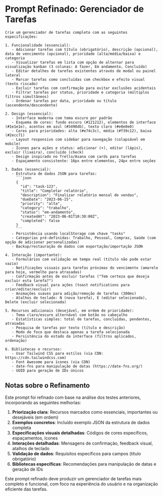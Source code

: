 # Prompt Refinado: Gerenciador de Tarefas

```
Crie um gerenciador de tarefas completo com as seguintes especificações:

1. Funcionalidade (essencial):
   - Adicionar tarefas com título (obrigatório), descrição (opcional), data de vencimento (opcional), prioridade (alta/média/baixa) e categoria
   - Visualizar tarefas em lista com opção de alternar para visualização kanban (3 colunas: A fazer, Em andamento, Concluído)
   - Editar detalhes de tarefas existentes através de modal ou painel lateral
   - Marcar tarefas como concluídas com checkbox e efeito visual (texto riscado)
   - Excluir tarefas com confirmação para evitar exclusões acidentais
   - Filtrar tarefas por status, prioridade e categoria (múltiplos filtros simultâneos)
   - Ordenar tarefas por data, prioridade ou título (ascendente/descendente)

2. Design (essencial):
   - Interface moderna com tema escuro por padrão
   - Esquema de cores: fundo escuro (#121212), elementos de interface (#1e1e1e), acentos em azul (#3498db), texto claro (#e0e0e0)
   - Cores para prioridades: alta (#e74c3c), média (#f39c12), baixa (#2ecc71)
   - Layout responsivo com sidebar para navegação (colapsável em mobile)
   - Ícones para ações e status: adicionar (+), editar (lápis), excluir (lixeira), concluído (check)
   - Design inspirado no Trello/Asana com cards para tarefas
   - Espaçamento consistente: 16px entre elementos, 24px entre seções

3. Dados (essencial):
   - Estrutura de dados JSON para tarefas:
     ```json
     {
       "id": "task-123",
       "title": "Completar relatório",
       "description": "Finalizar relatório mensal de vendas",
       "dueDate": "2023-06-15",
       "priority": "alta",
       "category": "trabalho",
       "status": "em-andamento",
       "createdAt": "2023-06-01T10:30:00Z",
       "completed": false
     }
     ```
   - Persistência usando localStorage com chave "tasks"
   - Categorias pré-definidas: Trabalho, Pessoal, Compras, Saúde (com opção de adicionar personalizadas)
   - Backup/restauração de dados com exportação/importação JSON

4. Interação (importante):
   - Formulários com validação em tempo real (título não pode estar vazio)
   - Notificações visuais para tarefas próximas do vencimento (amarelo para hoje, vermelho para atrasadas)
   - Confirmação antes de excluir tarefas ("Tem certeza que deseja excluir esta tarefa?")
   - Feedback visual para ações (toast notifications para criar/editar/excluir)
   - Animações suaves para adição/remoção de tarefas (300ms)
   - Atalhos de teclado: N (nova tarefa), E (editar selecionada), Delete (excluir selecionada)

5. Recursos adicionais (desejável, em ordem de prioridade):
   - Tema claro/escuro alternável com botão no cabeçalho
   - Estatísticas simples: total de tarefas, concluídas, pendentes, atrasadas
   - Pesquisa de tarefas por texto (título e descrição)
   - Modo de foco que destaca apenas a tarefa selecionada
   - Persistência do estado da interface (filtros aplicados, ordenação)

6. Bibliotecas e recursos:
   - Usar Tailwind CSS para estilos (via CDN: https://cdn.tailwindcss.com)
   - Font Awesome para ícones (via CDN)
   - date-fns para manipulação de datas (https://date-fns.org/)
   - UUID para geração de IDs únicos
```

## Notas sobre o Refinamento

Este prompt foi refinado com base na análise dos testes anteriores, incorporando as seguintes melhorias:

1. **Priorização clara**: Recursos marcados como essenciais, importantes ou desejáveis (em ordem)
2. **Exemplos concretos**: Incluído exemplo JSON da estrutura de dados completa
3. **Especificações visuais detalhadas**: Códigos de cores específicos, espaçamentos, ícones
4. **Interações detalhadas**: Mensagens de confirmação, feedback visual, atalhos de teclado
5. **Validação de dados**: Requisitos específicos para campos (título obrigatório)
6. **Bibliotecas específicas**: Recomendações para manipulação de datas e geração de IDs

Este prompt refinado deve produzir um gerenciador de tarefas mais completo e funcional, com foco na experiência do usuário e na organização eficiente das tarefas.
